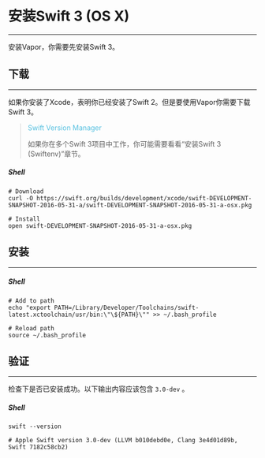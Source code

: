 # 安装Swift 3 (OS X)
---
安装Vapor，你需要先安装Swift 3。

## 下载
---
如果你安装了Xcode，表明你已经安装了Swift 2。但是要使用Vapor你需要下载Swift 3。


> <font color="#56C0E0"> Swift Version Manager </font>
> 
> 如果你在多个Swift 3项目中工作，你可能需要看看“安装Swift 3 (Swiftenv)”章节。


##### Shell

```
# Download
curl -O https://swift.org/builds/development/xcode/swift-DEVELOPMENT-SNAPSHOT-2016-05-31-a/swift-DEVELOPMENT-SNAPSHOT-2016-05-31-a-osx.pkg

# Install
open swift-DEVELOPMENT-SNAPSHOT-2016-05-31-a-osx.pkg
```

## 安装
---
##### Shell
```
# Add to path
echo "export PATH=/Library/Developer/Toolchains/swift-latest.xctoolchain/usr/bin:\"\${PATH}\"" >> ~/.bash_profile

# Reload path
source ~/.bash_profile
```

## 验证
---
检查下是否已安装成功。以下输出内容应该包含 ```3.0-dev``` 。

##### Shell
```
swift --version

# Apple Swift version 3.0-dev (LLVM b010debd0e, Clang 3e4d01d89b, Swift 7182c58cb2)
```